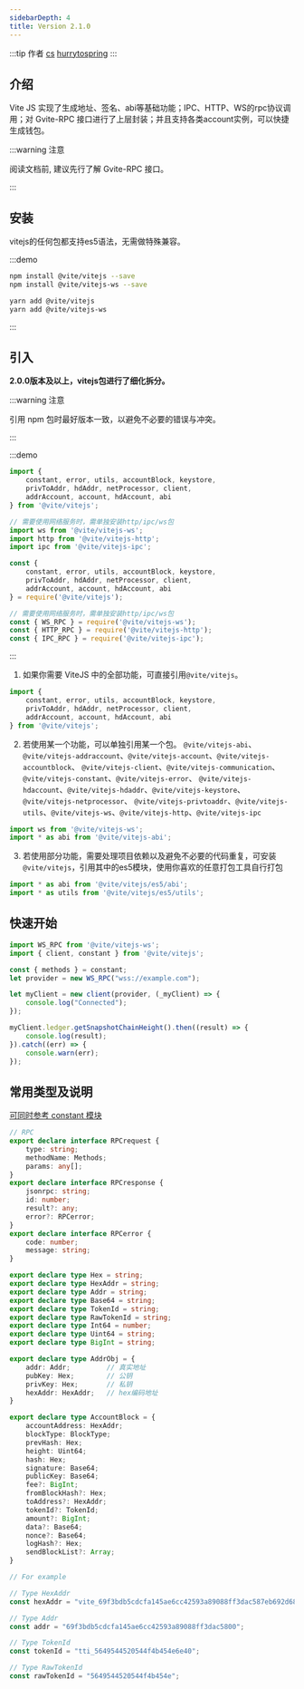 ```yaml
---
sidebarDepth: 4
title: Version 2.1.0
---
```


:::tip 作者
[cs](https://github.com/lovelycs)
[hurrytospring](https://github.com/hurrytospring)
:::

## 介绍

Vite JS 实现了生成地址、签名、abi等基础功能；IPC、HTTP、WS的rpc协议调用；对 Gvite-RPC 接口进行了上层封装；并且支持各类account实例，可以快捷生成钱包。

:::warning 注意

阅读文档前, 建议先行了解 Gvite-RPC 接口。

:::

## 安装

vitejs的任何包都支持es5语法，无需做特殊兼容。

:::demo

```bash tab:npm
npm install @vite/vitejs --save
npm install @vite/vitejs-ws --save
```

```bash tab:yarn
yarn add @vite/vitejs
yarn add @vite/vitejs-ws
```

:::

## 引入

**2.0.0版本及以上，vitejs包进行了细化拆分。**

:::warning 注意

引用 npm 包时最好版本一致，以避免不必要的错误与冲突。

:::

:::demo

```javascript tab:ES6
import {
    constant, error, utils, accountBlock, keystore, 
    privToAddr, hdAddr, netProcessor, client, 
    addrAccount, account, hdAccount, abi
} from '@vite/vitejs';

// 需要使用网络服务时，需单独安装http/ipc/ws包
import ws from '@vite/vitejs-ws';
import http from '@vite/vitejs-http';
import ipc from '@vite/vitejs-ipc';
```

```javascript tab:require
const {
    constant, error, utils, accountBlock, keystore, 
    privToAddr, hdAddr, netProcessor, client, 
    addrAccount, account, hdAccount, abi
} = require('@vite/vitejs');

// 需要使用网络服务时，需单独安装http/ipc/ws包
const { WS_RPC } = require('@vite/vitejs-ws');
const { HTTP_RPC } = require('@vite/vitejs-http');
const { IPC_RPC } = require('@vite/vitejs-ipc');
```

:::

1. 如果你需要 ViteJS 中的全部功能，可直接引用`@vite/vitejs`。

```javascript tab:ES6
import {
    constant, error, utils, accountBlock, keystore, 
    privToAddr, hdAddr, netProcessor, client, 
    addrAccount, account, hdAccount, abi
} from '@vite/vitejs';
```

2. 若使用某一个功能，可以单独引用某一个包。
`@vite/vitejs-abi`、`@vite/vitejs-addraccount`、`@vite/vitejs-account`、`@vite/vitejs-accountblock`、
`@vite/vitejs-client`、`@vite/vitejs-communication`、`@vite/vitejs-constant`、`@vite/vitejs-error`、
`@vite/vitejs-hdaccount`、`@vite/vitejs-hdaddr`、`@vite/vitejs-keystore`、`@vite/vitejs-netprocessor`、
`@vite/vitejs-privtoaddr`、`@vite/vitejs-utils`、`@vite/vitejs-ws`、`@vite/vitejs-http`、`@vite/vitejs-ipc`

```javascript tab:ES6
import ws from '@vite/vitejs-ws';
import * as abi from '@vite/vitejs-abi';
```

3. 若使用部分功能，需要处理项目依赖以及避免不必要的代码重复，可安装`@vite/vitejs`，引用其中的es5模块，使用你喜欢的任意打包工具自行打包

```javascript tab:ES6
import * as abi from '@vite/vitejs/es5/abi';
import * as utils from '@vite/vitejs/es5/utils';
```

## 快速开始  

```javascript
import WS_RPC from '@vite/vitejs-ws';
import { client, constant } from '@vite/vitejs';

const { methods } = constant;
let provider = new WS_RPC("wss://example.com");

let myClient = new client(provider, (_myClient) => {
    console.log("Connected");
});

myClient.ledger.getSnapshotChainHeight().then((result) => {
    console.log(result);
}).catch((err) => {
    console.warn(err);
});
```

## 常用类型及说明
[可同时参考 constant 模块](./constant/constant.md)

```typescript
// RPC
export declare interface RPCrequest {
    type: string;
    methodName: Methods;
    params: any[];
}
export declare interface RPCresponse {
    jsonrpc: string;
    id: number;
    result?: any;
    error?: RPCerror;
}
export declare interface RPCerror {
    code: number;
    message: string;
}

export declare type Hex = string;
export declare type HexAddr = string;
export declare type Addr = string;
export declare type Base64 = string;
export declare type TokenId = string;
export declare type RawTokenId = string;
export declare type Int64 = number;
export declare type Uint64 = string;
export declare type BigInt = string;

export declare type AddrObj = {
    addr: Addr;         // 真实地址
    pubKey: Hex;        // 公钥
    privKey: Hex;       // 私钥
    hexAddr: HexAddr;   // hex编码地址
}

export declare type AccountBlock = {
    accountAddress: HexAddr;
    blockType: BlockType;
    prevHash: Hex;
    height: Uint64;
    hash: Hex;
    signature: Base64;
    publicKey: Base64;
    fee?: BigInt;
    fromBlockHash?: Hex;
    toAddress?: HexAddr;
    tokenId?: TokenId;
    amount?: BigInt;
    data?: Base64;
    nonce?: Base64;
    logHash?: Hex;
    sendBlockList?: Array;
}

// For example

// Type HexAddr
const hexAddr = "vite_69f3bdb5cdcfa145ae6cc42593a89088ff3dac587eb692d689";

// Type Addr
const addr = "69f3bdb5cdcfa145ae6cc42593a89088ff3dac5800";

// Type TokenId
const tokenId = "tti_5649544520544f4b454e6e40";

// Type RawTokenId
const rawTokenId = "5649544520544f4b454e";
```